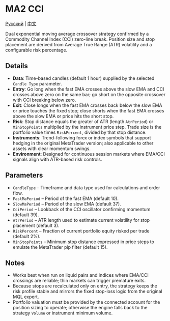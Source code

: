# MA2 CCI
[Русский](README_ru.md) | [中文](README_cn.md)

Dual exponential moving average crossover strategy confirmed by a Commodity Channel Index (CCI) zero-line break. Position size and stop placement are derived from Average True Range (ATR) volatility and a configurable risk percentage.

## Details

- **Data**: Time-based candles (default 1 hour) supplied by the selected `Candle Type` parameter.
- **Entry**: Go long when the fast EMA crosses above the slow EMA and CCI crosses above zero on the same bar; go short on the opposite crossover with CCI breaking below zero.
- **Exit**: Close longs when the fast EMA crosses back below the slow EMA or price touches the fixed stop; close shorts when the fast EMA crosses above the slow EMA or price hits the short stop.
- **Risk**: Stop distance equals the greater of ATR (length `AtrPeriod`) or `MinStopPoints` multiplied by the instrument price step. Trade size is the portfolio value times `RiskPercent`, divided by that stop distance.
- **Instruments**: Trend-following forex or index symbols that support hedging in the original MetaTrader version; also applicable to other assets with clear momentum swings.
- **Environment**: Designed for continuous session markets where EMA/CCI signals align with ATR-based risk controls.

## Parameters

- `CandleType` – Timeframe and data type used for calculations and order flow.
- `FastMaPeriod` – Period of the fast EMA (default 10).
- `SlowMaPeriod` – Period of the slow EMA (default 37).
- `CciPeriod` – Lookback of the CCI oscillator confirming momentum (default 39).
- `AtrPeriod` – ATR length used to estimate current volatility for stop placement (default 3).
- `RiskPercent` – Fraction of current portfolio equity risked per trade (default 2%).
- `MinStopPoints` – Minimum stop distance expressed in price steps to emulate the MetaTrader pip filter (default 15).

## Notes

- Works best when run on liquid pairs and indices where EMA/CCI crossings are reliable; thin markets can trigger premature exits.
- Because stops are recalculated only on entry, the strategy keeps the risk profile stable and mirrors the fixed stop-loss logic from the original MQL expert.
- Portfolio valuation must be provided by the connected account for the position sizing to operate; otherwise the engine falls back to the strategy `Volume` or instrument minimum volume.
